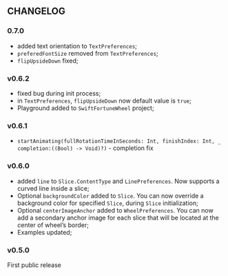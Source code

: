 ## CHANGELOG

### 0.7.0
- added text orientation to `TextPreferences`;
- `preferedFontSize` removed from `TextPreferences`;
- `flipUpsideDown` fixed;


### v0.6.2
- fixed bug during init process;
- in `TextPreferences`, `flipUpsideDown` now default value is `true`;
- Playground added to `SwiftFortuneWheel` project;


### v0.6.1

- `startAnimating(fullRotationTimeInSeconds: Int, finishIndex: Int, _ completion:((Bool) -> Void)?)` - completion fix

### v0.6.0
- added `line` to `Slice.ContentType` and `LinePreferences`. Now supports a curved line inside a slice;
- Optional `backgroundColor` added to `Slice`. You can now override a background color for specified `Slice`, during `Slice` initialization;
- Optional `centerImageAnchor` added to `WheelPreferences`. You can now add a secondary anchor image for each slice that will be located at the center of wheel’s border;
- Examples updated;

### v0.5.0

First public release